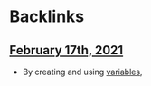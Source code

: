 
# Backlinks
## [February 17th, 2021](<February 17th, 2021.md>)
- By creating and using [variables](<variables.md>),

